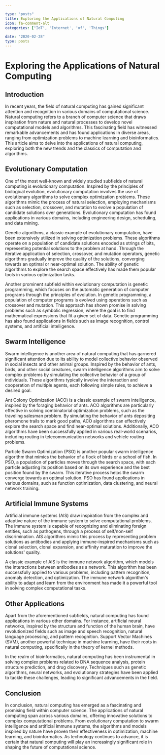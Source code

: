 ```yaml
---

type: "posts"
title: Exploring the Applications of Natural Computing
icon: fa-comment-alt
categories: ["IoT', 'Internet', 'of', 'Things"]

date: "2020-02-28"
type: posts
---
```





# Exploring the Applications of Natural Computing

## Introduction

In recent years, the field of natural computing has gained significant attention and recognition in various domains of computational science. Natural computing refers to a branch of computer science that draws inspiration from nature and natural processes to develop novel computational models and algorithms. This fascinating field has witnessed remarkable advancements and has found applications in diverse areas, ranging from optimization problems to machine learning and bioinformatics. This article aims to delve into the applications of natural computing, exploring both the new trends and the classics of computation and algorithms.

## Evolutionary Computation

One of the most well-known and widely studied subfields of natural computing is evolutionary computation. Inspired by the principles of biological evolution, evolutionary computation involves the use of evolutionary algorithms to solve complex optimization problems. These algorithms mimic the process of natural selection, employing mechanisms such as selection, crossover, and mutation to evolve a population of candidate solutions over generations. Evolutionary computation has found applications in various domains, including engineering design, scheduling, and data mining.

Genetic algorithms, a classic example of evolutionary computation, have been extensively utilized in solving optimization problems. These algorithms operate on a population of candidate solutions encoded as strings of bits, representing potential solutions to the problem at hand. Through the iterative application of selection, crossover, and mutation operators, genetic algorithms gradually improve the quality of the solutions, converging towards an optimal or near-optimal solution. The ability of genetic algorithms to explore the search space effectively has made them popular tools in various optimization tasks.

Another prominent subfield within evolutionary computation is genetic programming, which focuses on the automatic generation of computer programs through the principles of evolution. In genetic programming, a population of computer programs is evolved using operations such as crossover and mutation. This approach has shown promise in solving problems such as symbolic regression, where the goal is to find mathematical expressions that fit a given set of data. Genetic programming has also found applications in fields such as image recognition, control systems, and artificial intelligence.

## Swarm Intelligence

Swarm intelligence is another area of natural computing that has garnered significant attention due to its ability to model collective behavior observed in social insects and other animal groups. Inspired by the behavior of ants, birds, and other social creatures, swarm intelligence algorithms aim to solve complex problems by simulating the collective behavior of a group of individuals. These algorithms typically involve the interaction and cooperation of multiple agents, each following simple rules, to achieve a desired goal.

Ant Colony Optimization (ACO) is a classic example of swarm intelligence, inspired by the foraging behavior of ants. ACO algorithms are particularly effective in solving combinatorial optimization problems, such as the traveling salesman problem. By simulating the behavior of ants depositing pheromone trails to mark good paths, ACO algorithms can effectively explore the search space and find near-optimal solutions. Additionally, ACO algorithms have been successfully applied in various real-world scenarios, including routing in telecommunication networks and vehicle routing problems.

Particle Swarm Optimization (PSO) is another popular swarm intelligence algorithm that mimics the behavior of a flock of birds or a school of fish. In PSO, a population of particles moves through the search space, with each particle adjusting its position based on its own experience and the best position found by the swarm. This iterative process helps the swarm converge towards an optimal solution. PSO has found applications in various domains, such as function optimization, data clustering, and neural network training.

## Artificial Immune Systems

Artificial immune systems (AIS) draw inspiration from the complex and adaptive nature of the immune system to solve computational problems. The immune system is capable of recognizing and eliminating foreign entities, such as pathogens, through a process of self/non-self discrimination. AIS algorithms mimic this process by representing problem solutions as antibodies and applying immune-inspired mechanisms such as clonal selection, clonal expansion, and affinity maturation to improve the solutions' quality.

A classic example of AIS is the immune network algorithm, which models the interactions between antibodies as a network. This algorithm has been successfully applied to various problems, including pattern recognition, anomaly detection, and optimization. The immune network algorithm's ability to adapt and learn from the environment has made it a powerful tool in solving complex computational tasks.

## Other Applications

Apart from the aforementioned subfields, natural computing has found applications in various other domains. For instance, artificial neural networks, inspired by the structure and function of the human brain, have revolutionized fields such as image and speech recognition, natural language processing, and pattern recognition. Support Vector Machines (SVM), another powerful technique in machine learning, have their roots in natural computing, specifically in the theory of kernel methods.

In the realm of bioinformatics, natural computing has been instrumental in solving complex problems related to DNA sequence analysis, protein structure prediction, and drug discovery. Techniques such as genetic algorithms, neural networks, and evolutionary strategies have been applied to tackle these challenges, leading to significant advancements in the field.

## Conclusion

In conclusion, natural computing has emerged as a fascinating and promising field within computer science. The applications of natural computing span across various domains, offering innovative solutions to complex computational problems. From evolutionary computation to swarm intelligence and artificial immune systems, the algorithms and models inspired by nature have proven their effectiveness in optimization, machine learning, and bioinformatics. As technology continues to advance, it is certain that natural computing will play an increasingly significant role in shaping the future of computational science.
